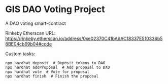 # GIS DAO Voting Project
A DAO voting smart-contract

Rinkeby Etherscan URL: https://rinkeby.etherscan.io/address/0xe02370C41bA6AC18337E510336b58BE04cb69b04#code

Custom tasks:
```shell
npx hardhat deposit  # Deposit tokens to DAO
npx hardhat addProposal  # Add proposal to DAO 
npx hardhat vote  # Vote for proposal
npx hardhat finish  # Finish the proposal
```